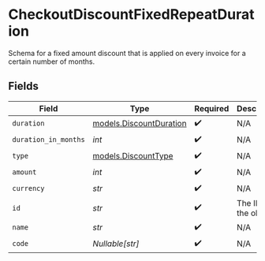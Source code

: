 # CheckoutDiscountFixedRepeatDuration

Schema for a fixed amount discount that is applied on every invoice
for a certain number of months.


## Fields

| Field                                                    | Type                                                     | Required                                                 | Description                                              | Example                                                  |
| -------------------------------------------------------- | -------------------------------------------------------- | -------------------------------------------------------- | -------------------------------------------------------- | -------------------------------------------------------- |
| `duration`                                               | [models.DiscountDuration](../models/discountduration.md) | :heavy_check_mark:                                       | N/A                                                      |                                                          |
| `duration_in_months`                                     | *int*                                                    | :heavy_check_mark:                                       | N/A                                                      |                                                          |
| `type`                                                   | [models.DiscountType](../models/discounttype.md)         | :heavy_check_mark:                                       | N/A                                                      |                                                          |
| `amount`                                                 | *int*                                                    | :heavy_check_mark:                                       | N/A                                                      | 1000                                                     |
| `currency`                                               | *str*                                                    | :heavy_check_mark:                                       | N/A                                                      | usd                                                      |
| `id`                                                     | *str*                                                    | :heavy_check_mark:                                       | The ID of the object.                                    |                                                          |
| `name`                                                   | *str*                                                    | :heavy_check_mark:                                       | N/A                                                      |                                                          |
| `code`                                                   | *Nullable[str]*                                          | :heavy_check_mark:                                       | N/A                                                      |                                                          |